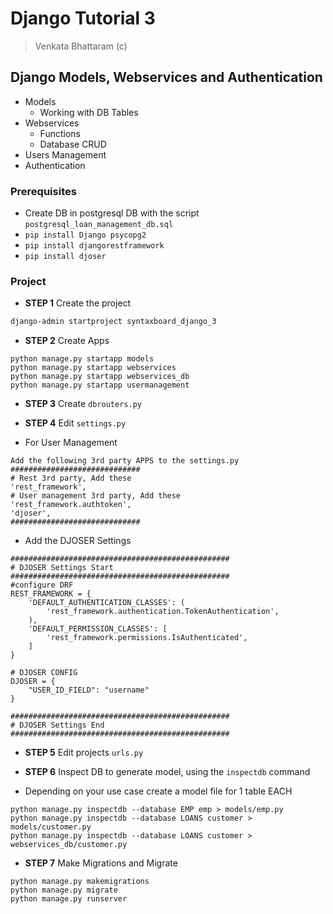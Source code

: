 # Django Tutorial 3
> Venkata Bhattaram (c)



## Django Models, Webservices and Authentication

* Models
  * Working with DB Tables
* Webservices 
  * Functions
  * Database CRUD
* Users Management
* Authentication


### Prerequisites

* Create DB in postgresql DB with the script `postgresql_loan_management_db.sql`
* `pip install Django psycopg2`
* `pip install djangorestframework`
* `pip install djoser`


### Project

* **STEP 1** Create the project
```bash
django-admin startproject syntaxboard_django_3
```

* **STEP 2** Create Apps
```
python manage.py startapp models
python manage.py startapp webservices
python manage.py startapp webservices_db
python manage.py startapp usermanagement
```

* **STEP 3** Create `dbrouters.py`

* **STEP 4** Edit `settings.py`
* For User Management
```
Add the following 3rd party APPS to the settings.py
#############################
# Rest 3rd party, Add these
'rest_framework',
# User management 3rd party, Add these
'rest_framework.authtoken',
'djoser',
#############################
```


* Add the DJOSER Settings
```
#################################################
# DJOSER Settings Start
#################################################
#configure DRF
REST_FRAMEWORK = {
    'DEFAULT_AUTHENTICATION_CLASSES': (
        'rest_framework.authentication.TokenAuthentication',
    ),
    'DEFAULT_PERMISSION_CLASSES': [
        'rest_framework.permissions.IsAuthenticated',
    ]
}

# DJOSER CONFIG
DJOSER = {
    "USER_ID_FIELD": "username"
}

#################################################
# DJOSER Settings End
#################################################
```


* **STEP 5** Edit projects `urls.py`

* **STEP 6** Inspect DB to generate model, using the `inspectdb` command
* Depending on your use case create a model file for 1 table EACH
```
python manage.py inspectdb --database EMP emp > models/emp.py
python manage.py inspectdb --database LOANS customer > models/customer.py
python manage.py inspectdb --database LOANS customer > webservices_db/customer.py
```

* **STEP 7** Make Migrations and Migrate
```
python manage.py makemigrations
python manage.py migrate
python manage.py runserver
```

